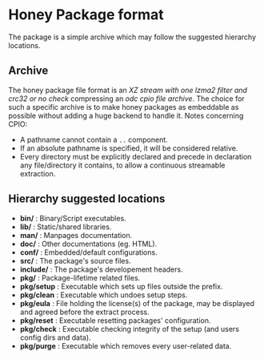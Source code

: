 # Honey Package format

The package is a simple archive which may follow the suggested hierarchy locations.

## Archive
The honey package file format is an _XZ stream with one lzma2 filter and crc32 or no check_ compressing an _odc cpio file archive_.
The choice for such a specific archive is to make honey packages as embeddable as possible without adding a huge backend to handle it.
Notes concerning CPIO:
- A pathname cannot contain a `..` component.
- If an absolute pathname is specified, it will be considered relative.
- Every directory must be explicitly declared and precede in declaration any file/directory it contains, to allow a continuous streamable extraction.

## Hierarchy suggested locations
- **bin/** : Binary/Script executables.
- **lib/** : Static/shared libraries.
- **man/** : Manpages documentation.
- **doc/** : Other documentations (eg. HTML).
- **conf/** : Embedded/default configurations.
- **src/** : The package's source files.
- **include/** : The package's developement headers.
- **pkg/** : Package-lifetime related files.
- **pkg/setup** : Executable which sets up files outside the prefix.
- **pkg/clean** : Executable which undoes setup steps.
- **pkg/eula** : File holding the license(s) of the package, may be displayed and agreed before the extract process.
- **pkg/reset** : Executable resetting packages' configuration.
- **pkg/check** : Executable checking integrity of the setup (and users config dirs and data).
- **pkg/purge** : Executable which removes every user-related data.

